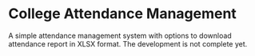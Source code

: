 # College Attendance Management

A simple attendance management system with options to download attendance report in XLSX format. The development is not complete yet.
